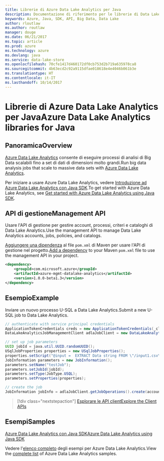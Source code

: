```yaml
---
title: Librerie di Azure Data Lake Analytics per Java
description: Documentazione di riferimento per le librerie di Data Lake Analytics per Java
keywords: Azure, Java, SDK, API, Big Data, Data Lake
author: rloutlaw
ms.author: routlaw
manager: douge
ms.date: 06/21/2017
ms.topic: article
ms.prod: azure
ms.technology: azure
ms.devlang: java
ms.service: data-lake-store
ms.openlocfilehash: 70cfe1417d460172df0cb753d2b719a635978ca8
ms.sourcegitcommit: 4b63ecd2c92a9115dfae018618e4e4046b061b3e
ms.translationtype: HT
ms.contentlocale: it-IT
ms.lasthandoff: 10/14/2017
---
```

# <a name="azure-data-lake-analytics-libraries-for-java"></a><span data-ttu-id="5e038-104">Librerie di Azure Data Lake Analytics per Java</span><span class="sxs-lookup"><span data-stu-id="5e038-104">Azure Data Lake Analytics libraries for Java</span></span>

## <a name="overview"></a><span data-ttu-id="5e038-105">Panoramica</span><span class="sxs-lookup"><span data-stu-id="5e038-105">Overview</span></span>

<span data-ttu-id="5e038-106">[Azure Data Lake Analytics](/azure/data-lake-analytics/data-lake-analytics-overview) consente di eseguire processi di analisi di Big Data scalabili fino a set di dati di dimensioni molto grandi.</span><span class="sxs-lookup"><span data-stu-id="5e038-106">Run big data analysis jobs that scale to massive data sets with [Azure Data Lake Analytics](/azure/data-lake-analytics/data-lake-analytics-overview).</span></span>

<span data-ttu-id="5e038-107">Per iniziare a usare Azure Data Lake Analytics, vedere [Introduzione ad Azure Data Lake Analytics con Java SDK](/azure/data-lake-analytics/data-lake-analytics-get-started-java-sdk).</span><span class="sxs-lookup"><span data-stu-id="5e038-107">To get started with Azure Data Lake Analytics, see [Get started with Azure Data Lake Analytics using Java SDK](/azure/data-lake-analytics/data-lake-analytics-get-started-java-sdk).</span></span>

## <a name="management-api"></a><span data-ttu-id="5e038-108">API di gestione</span><span class="sxs-lookup"><span data-stu-id="5e038-108">Management API</span></span>

<span data-ttu-id="5e038-109">Usare l'API di gestione per gestire account, processi, criteri e cataloghi di Data Lake Analytics.</span><span class="sxs-lookup"><span data-stu-id="5e038-109">Use the management API to manage Data Lake Analytics accounts, jobs, policies, and catalogs.</span></span>

<span data-ttu-id="5e038-110">[Aggiungere una dipendenza](https://maven.apache.org/guides/getting-started/index.html#How_do_I_use_external_dependencies) al file `pom.xml` di Maven per usare l'API di gestione nel progetto.</span><span class="sxs-lookup"><span data-stu-id="5e038-110">[Add a dependency](https://maven.apache.org/guides/getting-started/index.html#How_do_I_use_external_dependencies) to your Maven `pom.xml` file to use the management API in your project.</span></span>


```XML
<dependency>
    <groupId>com.microsoft.azure</groupId>
    <artifactId>azure-mgmt-datalake-analytics</artifactId>
    <version>1.0.0-beta1.3</version>
</dependency>
```

## <a name="example"></a><span data-ttu-id="5e038-111">Esempio</span><span class="sxs-lookup"><span data-stu-id="5e038-111">Example</span></span>

<span data-ttu-id="5e038-112">Inviare un nuovo processo U-SQL a Data Lake Analytics.</span><span class="sxs-lookup"><span data-stu-id="5e038-112">Submit a new U-SQL job to Data Lake Analytics.</span></span>

```java
// authenticate with service principal credentials
ApplicationTokenCredentials creds = new ApplicationTokenCredentials(_clientId, _tenantId, _clientSecret, null);
DataLakeAnalyticsJobManagementClient adlaJobClient = new DataLakeAnalyticsJobManagementClientImpl(creds);

// set up job parameters
UUID jobId = java.util.UUID.randomUUID();
USqlJobProperties properties = new USqlJobProperties();
properties.setScript("@input =  EXTRACT Data string FROM \"/input1.csv\" USING Extractors.Csv(); OUTPUT @input TO @\"/output1.csv\" USING Outputters.Csv();");
JobInformation parameters = new JobInformation();
parameters.setName("testJob");
parameters.setJobId(jobId);
parameters.setType(JobType.USQL);
parameters.setProperties(properties);

// create the job
JobInformation jobInfo = adlaJobClient.getJobOperations().create(accountName, jobId, parameters).getBody();

```

> [!div class="nextstepaction"]
> [<span data-ttu-id="5e038-113">Esplorare le API client</span><span class="sxs-lookup"><span data-stu-id="5e038-113">Explore the Client APIs</span></span>](/java/api/overview/azure/datalakeanalytics/managementapi)

## <a name="samples"></a><span data-ttu-id="5e038-114">Esempi</span><span class="sxs-lookup"><span data-stu-id="5e038-114">Samples</span></span>

<span data-ttu-id="5e038-115">[Azure Data Lake Analytics con Java SDK][1]</span><span class="sxs-lookup"><span data-stu-id="5e038-115">[Azure Data Lake Analytics using Java SDK][1]</span></span> 

[1]: https://docs.microsoft.com/azure/data-lake-analytics/data-lake-analytics-get-started-java-sdk

<span data-ttu-id="5e038-116">Vedere l'[elenco completo](https://azure.microsoft.com/resources/samples/?platform=java&term=analytics) degli esempi per Azure Data Lake Analytics.</span><span class="sxs-lookup"><span data-stu-id="5e038-116">View the [complete list](https://azure.microsoft.com/resources/samples/?platform=java&term=analytics) of Azure Data Lake Analytics samples.</span></span>
